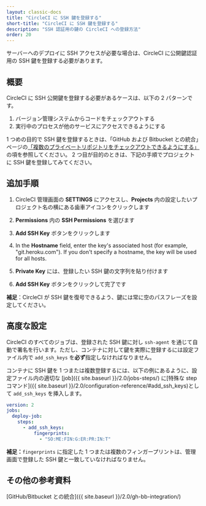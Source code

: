 ```yaml
---
layout: classic-docs
title: "CircleCI に SSH 鍵を登録する"
short-title: "CircleCI に SSH 鍵を登録する"
description: "SSH 認証用の鍵の CircleCI への登録方法"
order: 20
---
```

サーバーへのデプロイに SSH アクセスが必要な場合は、CircleCI に公開鍵認証用の SSH 鍵を登録する必要があります。

## 概要

CircleCI に SSH 公開鍵を登録する必要があるケースは、以下の 2 パターンです。

1. バージョン管理システムからコードをチェックアウトする
2. 実行中のプロセスが他のサービスにアクセスできるようにする

1 つめの目的で SSH 鍵を登録するときは、「GitHub および Bitbucket との統合」ページの[「複数のプライベートリポジトリをチェックアウトできるようにする」](https://circleci.com/docs/2.0/gh-bb-integration/#enable-your-project-to-check-out-additional-private-repositories)の項を参照してください。 2 つ目が目的のときは、下記の手順でプロジェクトに SSH 鍵を登録してみてください。

## 追加手順

1. CircleCI 管理画面の **SETTINGS** にアクセスし、**Projects** 内の設定したいプロジェクト名の横にある歯車アイコンをクリックします

2. **Permissions** 内の **SSH Permissions** を選びます

3. **Add SSH Key** ボタンをクリックします

4. In the **Hostname** field, enter the key's associated host (for example, "git.heroku.com"). If you don't specify a hostname, the key will be used for all hosts.

5. **Private Key** には、登録したい SSH 鍵の文字列を貼り付けます

6. **Add SSH Key** ボタンをクリックして完了です

**補足**：CircleCI が SSH 鍵を復号できるよう、鍵には常に空のパスフレーズを設定してください。

## 高度な設定

CircleCI のすべてのジョブは、登録された SSH 鍵に対し `ssh-agent` を通じて自動で署名を行います。ただし、コンテナに対して鍵を実際に登録するには設定ファイル内で `add_ssh_keys` を**必ず**指定しなければなりません。

コンテナに SSH 鍵を 1 つまたは複数登録するには、以下の例にあるように、設定ファイル内の適切な [job]({{ site.baseurl }}/2.0/jobs-steps/) に[特殊な step コマンド]({{ site.baseurl }}/2.0/configuration-reference/#add_ssh_keys)として `add_ssh_keys` を挿入します。

```yaml
version: 2
jobs:
  deploy-job:
    steps:
      - add_ssh_keys:
          fingerprints:
            - "SO:ME:FIN:G:ER:PR:IN:T"
```

**補足：**` fingerprints ` に指定した 1 つまたは複数のフィンガープリントは、管理画面で登録した SSH 鍵と一致していなければなりません。

## その他の参考資料

[GitHub/Bitbucket との統合]({{ site.baseurl }}/2.0/gh-bb-integration/)